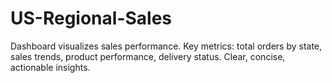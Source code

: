 # US-Regional-Sales
Dashboard visualizes sales performance. Key metrics: total orders by state, sales trends, product performance, delivery status. Clear, concise, actionable insights.
